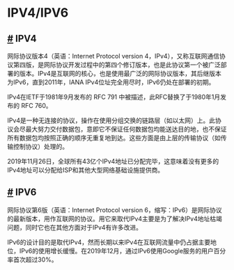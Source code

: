 # IPV4/IPV6

## [#](ipv4-ipv6.md#ipv4) IPV4 <a href="ipv4" id="ipv4"></a>

网际协议版本4（英语：Internet Protocol version 4，IPv4），又称互联网通信协议第四版，是网际协议开发过程中的第四个修订版本，也是此协议第一个被广泛部署的版本。IPv4是互联网的核心，也是使用最广泛的网际协议版本，其后继版本为IPv6，直到2011年，IANA IPv4位址完全用尽时，IPv6仍处在部署的初期。

IPv4在IETF于1981年9月发布的 RFC 791 中被描述，此RFC替换了于1980年1月发布的 RFC 760。

IPv4是一种无连接的协议，操作在使用分组交换的链路层（如以太网）上。此协议会尽最大努力交付数据包，意即它不保证任何数据包均能送达目的地，也不保证所有数据包均按照正确的顺序无重复地到达。这些方面是由上层的传输协议（如传输控制协议）处理的。

2019年11月26日，全球所有43亿个IPv4地址已分配完毕，这意味着没有更多的IPv4地址可以分配给ISP和其他大型网络基础设施提供商。

## [#](ipv4-ipv6.md#ipv6) IPV6 <a href="ipv6" id="ipv6"></a>

网际协议第6版（英语：Internet Protocol version 6，缩写：IPv6）是网际协议的最新版本，用作互联网的协议。用它来取代IPv4主要是为了解决IPv4地址枯竭问题，同时它也在其他方面对于IPv4有许多改进。

IPv6的设计目的是取代IPv4，然而长期以来IPv4在互联网流量中仍占据主要地位，IPv6的使用增长缓慢。在2019年12月，通过IPv6使用Google服务的用户百分率首次超过30%。
